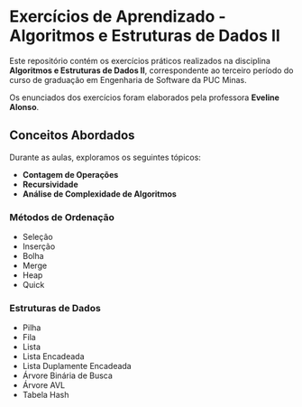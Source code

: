 # Exercícios de Aprendizado - Algoritmos e Estruturas de Dados II

Este repositório contém os exercícios práticos realizados na disciplina **Algoritmos e Estruturas de Dados II**, correspondente ao terceiro período do curso de graduação em Engenharia de Software da PUC Minas.

Os enunciados dos exercícios foram elaborados pela professora **Eveline Alonso**.

## Conceitos Abordados

Durante as aulas, exploramos os seguintes tópicos:

- **Contagem de Operações**
- **Recursividade**
- **Análise de Complexidade de Algoritmos**

### Métodos de Ordenação

- Seleção
- Inserção
- Bolha
- Merge
- Heap
- Quick

### Estruturas de Dados

- Pilha
- Fila
- Lista
- Lista Encadeada
- Lista Duplamente Encadeada
- Árvore Binária de Busca
- Árvore AVL
- Tabela Hash
